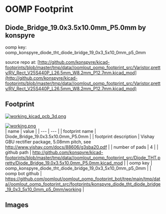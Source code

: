 # OOMP Footprint  
## Diode_Bridge_19.0x3.5x10.0mm_P5.0mm  by konspyre  
  
oomp key: oomp_konspyre_diode_tht_diode_bridge_19_0x3_5x10_0mm_p5_0mm  
  
source repo at: [http://github.com/konspyre/kicad-footprints/blob/master/tmp/data//oomlout_oomp_footprint_src/Varistor.pretty/RV_Rect_V25S440P_L26.5mm_W8.2mm_P12.7mm.kicad_mod](http://github.com/konspyre/kicad-footprints/blob/master/tmp/data//oomlout_oomp_footprint_src/Varistor.pretty/RV_Rect_V25S440P_L26.5mm_W8.2mm_P12.7mm.kicad_mod)  
## Footprint  
  
[![working_kicad_pcb_3d.png](working_kicad_pcb_3d_600.png)](working_kicad_pcb_3d.png)  
  
[![working.png](working_600.png)](working.png)  
| name | value | 
| --- | --- | 
| footprint name | Diode_Bridge_19.0x3.5x10.0mm_P5.0mm | 
| footprint description | Vishay GBU rectifier package, 5.08mm pitch, see http://www.vishay.com/docs/88606/g3sba20.pdf | 
| number of pads | 4 | 
| github path | http://github.com/konspyre/kicad-footprints/blob/master/tmp/data//oomlout_oomp_footprint_src/Diode_THT.pretty/Diode_Bridge_19.0x3.5x10.0mm_P5.0mm.kicad_mod | 
| oomp key | oomp_konspyre_diode_tht_diode_bridge_19_0x3_5x10_0mm_p5_0mm | 
| oomp bot github | https://github.com/oomlout/oomlout_oomp_footprint_bot/tree/main/tmp/data//oomlout_oomp_footprint_src/footprints/konspyre_diode_tht_diode_bridge_19_0x3_5x10_0mm_p5_0mm/working | 
## Images  
